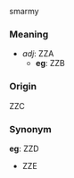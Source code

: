 smarmy
### Meaning
+ _adj_: ZZA
    + __eg__: ZZB

### Origin

ZZC

### Synonym

__eg__: ZZD

+ ZZE


